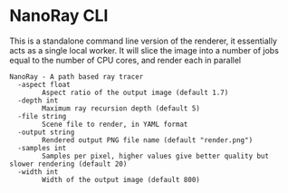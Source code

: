 # NanoRay CLI

This is a standalone command line version of the renderer, it essentially acts as a single local worker.
It will slice the image into a number of jobs equal to the number of CPU cores, and render each in parallel

```
NanoRay - A path based ray tracer
  -aspect float
        Aspect ratio of the output image (default 1.7)
  -depth int
        Maximum ray recursion depth (default 5)
  -file string
        Scene file to render, in YAML format
  -output string
        Rendered output PNG file name (default "render.png")
  -samples int
        Samples per pixel, higher values give better quality but slower rendering (default 20)
  -width int
        Width of the output image (default 800)
```
